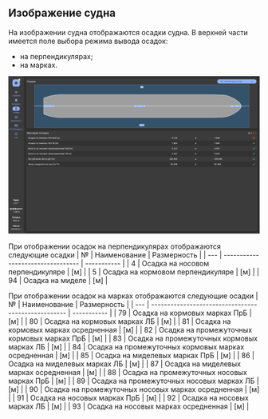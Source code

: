 ## Изображение судна
На изображении судна отображаются осадки судна. В верхней части имеется поле выбора режима вывода осадок:
- на перпендикулярах;
- на марках.

![Осадки на марках углубления](/assets/image/program_sheets/ru/sheet06_draft/draft_perpendicular.png "Осадки на марках углубления")

При отображении осадок на перпендикулярах отображаются следующие осадки
| №   | Наименование                      | Размерность |
| --- | --------------------------------- | ----------- |
| 4   | Осадка на носовом перпендикуляре  | [м]         |
| 5   | Осадка на кормовом перпендикуляре | [м]         |
| 94  | Осадка на миделе                  | [м]         |

При отображении осадок на марках отображаются следующие осадки
| №   | Наименование                                        | Размерность |
| --- | --------------------------------------------------- | ----------- |
| 79  | Осадка на кормовых марках ПрБ                       | [м]         |
| 80  | Осадка на кормовых марках ЛБ                        | [м]         |
| 81  | Осадка на кормовых марках осредненная               | [м]         |
| 82  | Осадка на промежуточных кормовых марках ПрБ         | [м]         |
| 83  | Осадка на промежуточных кормовых марках ЛБ          | [м]         |
| 84  | Осадка на промежуточных кормовых марках осредненная | [м]         |
| 85  | Осадка на миделевых марках ПрБ                      | [м]         |
| 86  | Осадка на миделевых марках ЛБ                       | [м]         |
| 87  | Осадка на миделевых марках осредненная              | [м]         |
| 88  | Осадка на промежуточных носовых марках ПрБ          | [м]         |
| 89  | Осадка на промежуточных носовых марках ЛБ           | [м]         |
| 90  | Осадка на промежуточных носовых марках осредненная  | [м]         |
| 91  | Осадка на носовых марках ПрБ                        | [м]         |
| 92  | Осадка на носовых марках ЛБ                         | [м]         |
| 93  | Осадка на носовых марках осредненная                | [м]         |